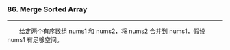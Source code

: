 ### 86. Merge Sorted Array

-----

&emsp;&emsp;给定两个有序数组 nums1 和 nums2，将 nums2 合并到 nums1，假设 nums1 有足够空间。